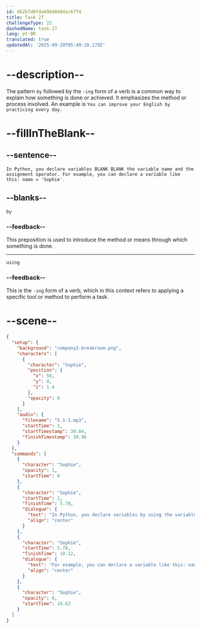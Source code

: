 ```yaml
---
id: 662b7d0fda698d0d84ac67f4
title: Task 27
challengeType: 22
dashedName: task-27
lang: pt-BR
translated: true
updatedAt: '2025-09-29T05:49:20.179Z'
---
```


<!-- (Audio) Sophie: In Python, you declare variables by using the variable name and the assignment operator. For example, you can declare a variable like this: name = 'Sophie'. -->

# --description--

The pattern `by` followed by the `-ing` form of a verb is a common way to explain how something is done or achieved. It emphasizes the method or process involved. An example is `You can improve your English by practicing every day.`

# --fillInTheBlank--

## --sentence--

`In Python, you declare variables BLANK BLANK the variable name and the assignment operator. For example, you can declare a variable like this: name = 'Sophie'.`

## --blanks--

`by`

### --feedback--

This preposition is used to introduce the method or means through which something is done.

---

`using`

### --feedback--

This is the `-ing` form of a verb, which in this context refers to applying a specific tool or method to perform a task.

# --scene--

```json
{
  "setup": {
    "background": "company2-breakroom.png",
    "characters": [
      {
        "character": "Sophie",
        "position": {
          "x": 50,
          "y": 0,
          "z": 1.4
        },
        "opacity": 0
      }
    ],
    "audio": {
      "filename": "5.1-1.mp3",
      "startTime": 1,
      "startTimestamp": 30.84,
      "finishTimestamp": 39.96
    }
  },
  "commands": [
    {
      "character": "Sophie",
      "opacity": 1,
      "startTime": 0
    },
    {
      "character": "Sophie",
      "startTime": 1,
      "finishTime": 5.78,
      "dialogue": {
        "text": "In Python, you declare variables by using the variable name and the assignment operator.",
        "align": "center"
      }
    },
    {
      "character": "Sophie",
      "startTime": 5.78,
      "finishTime": 10.12,
      "dialogue": {
        "text": "For example, you can declare a variable like this: name = 'Sophie'.",
        "align": "center"
      }
    },
    {
      "character": "Sophie",
      "opacity": 0,
      "startTime": 10.62
    }
  ]
}
```
